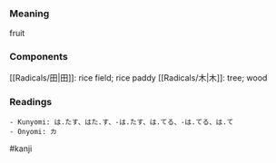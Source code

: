 ### Meaning

fruit

### Components

[[Radicals/田|田]]: rice field; rice paddy [[Radicals/木|木]]: tree; wood

### Readings

```
- Kunyomi: は.たす、はた.す、-は.たす、は.てる、-は.てる、は.て
- Onyomi: カ
```

#kanji
